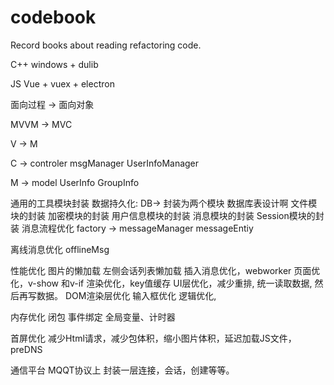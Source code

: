 # codebook

Record books about reading refactoring code.


C++
windows + dulib

JS
Vue + vuex + electron

面向过程 -> 面向对象

MVVM -> MVC

V -> M

C -> controler msgManager UserInfoManager

M -> model UserInfo GroupInfo

通用的工具模块封装
数据持久化:
  DB-> 封装为两个模块 数据库表设计啊
文件模块的封装
加密模块的封装
用户信息模块的封装
消息模块的封装
Session模块的封装
消息流程优化 factory -> messageManager  messageEntiy

离线消息优化 offlineMsg

性能优化
  图片的懒加载
  左侧会话列表懒加载
  插入消息优化，webworker
  页面优化，v-show 和v-if
  渲染优化，key值缓存
  UI层优化，减少重排, 统一读取数据, 然后再写数据。
  DOM渲染层优化
  输入框优化
  逻辑优化,

内存优化
  闭包
  事件绑定
  全局变量、计时器

首屏优化
  减少Html请求，减少包体积，缩小图片体积，延迟加载JS文件，preDNS

通信平台
  MQQT协议上 封装一层连接，会话，创建等等。
